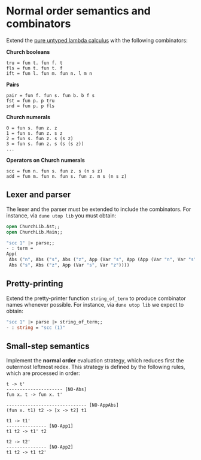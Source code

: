 # Normal order semantics and combinators

Extend the [pure untyped lambda calculus](../untyped) with the following combinators:

**Church booleans**

```
tru = fun t. fun f. t
fls = fun t. fun t. f
ift = fun l. fun m. fun n. l m n
```

**Pairs**
```
pair = fun f. fun s. fun b. b f s
fst = fun p. p tru
snd = fun p. p fls
```

**Church numerals**
```
0 = fun s. fun z. z
1 = fun s. fun z. s z
2 = fun s. fun z. s (s z)
3 = fun s. fun z. s (s (s z))
...
```

**Operators on Church numerals**
```
scc = fun n. fun s. fun z. s (n s z)
add = fun m. fun n. fun s. fun z. m s (n s z)
```

## Lexer and parser

The lexer and the parser must be extended to include the combinators.
For instance, via `dune utop lib` you must obtain:
```ocaml
open ChurchLib.Ast;;
open ChurchLib.Main;;

"scc 1" |> parse;;
- : term =
App(
 Abs ("n", Abs ("s", Abs ("z", App (Var "s", App (App (Var "n", Var "s"), Var "z"))))),
 Abs ("s", Abs ("z", App (Var "s", Var "z"))))
 ```

## Pretty-printing

Extend the pretty-printer function `string_of_term` to produce combinator names whenever possible.
For instance, via `dune utop lib` we expect to obtain:
```ocaml
"scc 1" |> parse |> string_of_term;;
- : string = "scc (1)"
```

## Small-step semantics

Implement the **normal order** evaluation strategy, which reduces first the outermost leftmost redex.
This strategy is defined by the following rules, which are processed in order:
```
t -> t'
--------------------- [NO-Abs]
fun x. t -> fun x. t'

------------------------------ [NO-AppAbs]
(fun x. t1) t2 -> [x -> t2] t1

t1 -> t1'
--------------- [NO-App1]
t1 t2 -> t1' t2

t2 -> t2' 
--------------- [NO-App2]
t1 t2 -> t1 t2'
```
